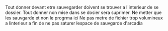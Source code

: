 Tout donner devant etre sauvegarder doivent se trouver a l'interieur de se dossier. Tout donner non mise dans se dosier sera suprimer. Ne metter que les sauvgarde et non le progrma ici
Ne pas metre de fichier trop volumineux a linterieur a fin de ne pas saturer lespace de sauvgarde d'arcadia
